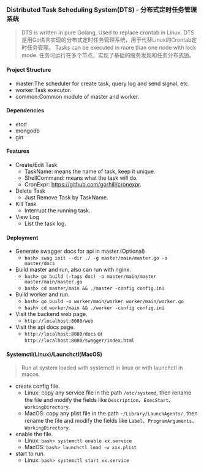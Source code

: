 ### Distributed Task Scheduling System(DTS) - 分布式定时任务管理系统

>
> DTS is written in pure Golang, Used to replace crontab in Linux.
> DTS是用Go语言实现的分布式定时任务管理系统，用于代替Linux的Crontab定时任务管理。
> Tasks can be executed in more than one node with lock mode.
> 任务可运行在多个节点，实现了基础的服务发现和任务分布式锁。
> 

#### Project Structure
  - master:The scheduler for create task, query log and send signal, etc.
  - worker:Task executor.
  - common:Common module of master and worker.

#### Dependencies
  + etcd
  + mongodb
  + gin

#### Features
  + Create/Edit Task
    - TaskName: means the name of task, keep it unique.
    - ShellCommand: means what the task will do.
    - CronExpr: https://github.com/gorhill/cronexpr.
  + Delete Task
    - Just Remove Task by TaskName.
  + Kill Task
    - Interrupt the running task.
  + View Log
    - List the task log.

#### Deployment
  + Generate swagger docs for api in master.(Optional)
    + ```bash> swag init --dir ./ -g master/main/master.go -o master/docs```
  + Build master and run, also can run with nginx.
    + ```bash> go build (-tags doc) -o master/main/master master/main/master.go```
    + ```bash> cd master/main && ./master -config config.ini```
  + Build worker and run.
    + ```bash> go build -o worker/main/worker worker/main/worker.go```
    + ```bash> cd worker/main && ./worker -config config.ini```
  + Visit the backend web page.
    + ```http://localhost:8080/web```
  + Visit the api docs page.
    + ```http://localhost:8080/docs``` or ```http://localhost:8080/swagger/index.html```

#### Systemctl(Linux)/Launchctl(MacOS)
> Run at system loaded with systemctl in linux or with launchctl in macos.
  + create config file.
    + Linux: copy any service file in the path ```/etc/systemd```, then rename the file and modify the fields like ```Description```、```ExecStart```、```WorkingDirectory```.
    + MacOS: copy any plist file in the path ```~/Library/LaunchAgents/```, then rename the file and modify the fields like ```Label```、```ProgramArguments```、```WorkingDirectory```.
  + enable the file.
    + Linux: ```bash> systemctl enable xx.service```
    + MacOS: ```bash> launchctl load -w xxx.plist```
  + start to run.
    + Linux: ```bash> systemctl start xx.service```


  

